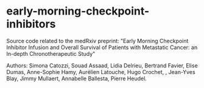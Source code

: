 # early-morning-checkpoint-inhibitors

Source code related to the medRxiv preprint: 
"Early Morning Checkpoint Inhibitor Infusion and Overall Survival of Patients with Metastatic Cancer: an In-depth Chronotherapeutic Study"

Authors:
Simona Catozzi, Souad Assaad, Lidia Delrieu, Bertrand Favier, Elise Dumas, Anne-Sophie Hamy, Aurélien Latouche, Hugo Crochet, , Jean-Yves Blay, Jimmy Mullaert, Annabelle Ballesta, Pierre Heudel.
